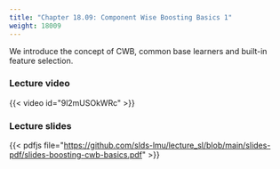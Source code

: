 ```yaml
---
title: "Chapter 18.09: Component Wise Boosting Basics 1"
weight: 18009
---
```

We introduce the concept of CWB, common base learners and built-in feature selection.

<!--more-->

### Lecture video

{{< video id="9l2mUSOkWRc" >}}

### Lecture slides

{{< pdfjs file="https://github.com/slds-lmu/lecture_sl/blob/main/slides-pdf/slides-boosting-cwb-basics.pdf" >}}
